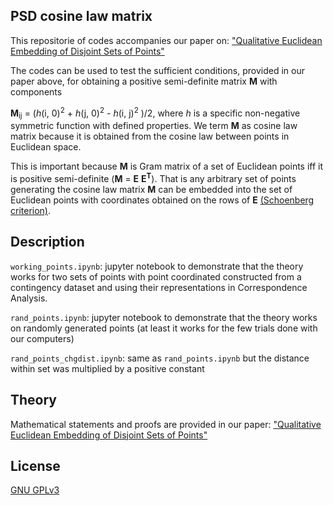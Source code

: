 ## PSD cosine law matrix
This repositorie of codes accompanies our paper on: ["Qualitative Euclidean Embedding of Disjoint Sets of Points"](arXiv:2212.00058)

The codes can be used to test the sufficient conditions, provided in our paper above, for obtaining a positive semi-definite matrix **M** with components

**M**<sub>ij</sub> = (*h*(i, 0)<sup>2</sup> + *h*(j, 0)<sup>2</sup>  - *h*(i, j)<sup>2</sup> )/2, where *h* is a specific non-negative symmetric function with defined properties. We term **M** as cosine law matrix because it is obtained from the cosine law between points in Euclidean space.

This is important because **M** is Gram matrix of a set of Euclidean points iff it is positive semi-definite (**M** = **E** **E<sup>T</sup>**). That is any arbitrary set of points generating the cosine law matrix **M** can be embedded into the set of Euclidean points with coordinates obtained on the rows of **E** [(Schoenberg criterion)](https://en.wikipedia.org/wiki/Euclidean_distance_matrix#cite_note-4).

## Description
`working_points.ipynb`: jupyter notebook to demonstrate that the theory works for two sets of points with point coordinated constructed from a contingency dataset and using their representations in Correspondence Analysis.

`rand_points.ipynb`: jupyter notebook to demonstrate that the theory works on randomly generated points (at least it works for the few trials done with our computers)

`rand_points_chgdist.ipynb`: same as `rand_points.ipynb` but the distance within set was multiplied by a positive constant

## Theory
Mathematical statements and proofs are provided in our paper:
["Qualitative Euclidean Embedding of Disjoint Sets of Points"](arXiv:2212.00058)

## License
[GNU GPLv3](https://www.gnu.org/licenses/gpl-3.0.html)
